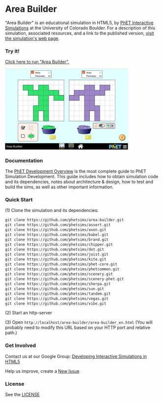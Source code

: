 Area Builder
=============
"Area Builder" is an educational simulation in HTML5, by <a href="https://phet.colorado.edu/" target="_blank">PhET Interactive Simulations</a>
at the University of Colorado Boulder.
For a description of this simulation, associated resources, and a link to the published version,
<a href="https://phet.colorado.edu/en/simulation/area-builder" target="_blank">visit the simulation's web page</a>.

### Try it!

<a href="https://phet.colorado.edu/sims/html/area-builder/latest/area-builder_en.html" target="_blank">Click here to run "Area Builder".</a>

<a href="https://phet.colorado.edu/sims/html/area-builder/latest/area-builder_en.html" target="_blank">
<img src="https://raw.githubusercontent.com/phetsims/area-builder/master/assets/area-builder-screenshot.png" alt="Screenshot" style="width: 400px;"/>
</a>

### Documentation
The <a href="http://bit.ly/phet-development-overview" target="_blank">PhET Development Overview</a> is the most complete guide to PhET Simulation
Development. This guide includes how to obtain simulation code and its dependencies, notes about architecture & design, how to test and build
the sims, as well as other important information.

### Quick Start
(1) Clone the simulation and its dependencies:
```
git clone https://github.com/phetsims/area-builder.git
git clone https://github.com/phetsims/assert.git
git clone https://github.com/phetsims/axon.git
git clone https://github.com/phetsims/babel.git
git clone https://github.com/phetsims/brand.git
git clone https://github.com/phetsims/chipper.git
git clone https://github.com/phetsims/dot.git
git clone https://github.com/phetsims/joist.git
git clone https://github.com/phetsims/kite.git
git clone https://github.com/phetsims/phet-core.git
git clone https://github.com/phetsims/phetcommon.git
git clone https://github.com/phetsims/scenery.git
git clone https://github.com/phetsims/scenery-phet.git
git clone https://github.com/phetsims/sherpa.git
git clone https://github.com/phetsims/sun.git
git clone https://github.com/phetsims/tandem.git
git clone https://github.com/phetsims/vegas.git
git clone https://github.com/phetsims/vibe.git
```
(2) Start an http-server

(3) Open `http://localhost/area-builder/area-builder_en.html` (You will probably need to modify this URL based on your HTTP port and relative path.)

### Get Involved

Contact us at our Google Group: <a href="http://groups.google.com/forum/#!forum/developing-interactive-simulations-in-html5" target="_blank">Developing Interactive Simulations in HTML5</a>

Help us improve, create a <a href="http://github.com/phetsims/area-builder/issues/new" target="_blank">New Issue</a>

### License
See the <a href="https://github.com/phetsims/area-builder/blob/master/LICENSE" target="_blank">LICENSE</a>

